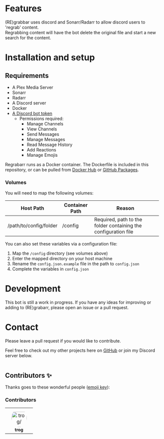 # Features

(RE)grabbar uses discord and Sonarr/Radarr to allow discord users to 'regrab' content.  
Regrabbing content will have the bot delete the original file and start a new search for the content.

# Installation and setup

## Requirements

- A Plex Media Server
- Sonarr
- Radarr
- A Discord server
- Docker
- [A Discord bot token](https://www.digitaltrends.com/gaming/how-to-make-a-discord-bot/)
    - Permissions required:
        - Manage Channels
        - View Channels
        - Send Messages
        - Manage Messages
        - Read Message History
        - Add Reactions
        - Manage Emojis


Regrabarr runs as a Docker container. The Dockerfile is included in this repository, or can be pulled
from [Docker Hub](https://hub.docker.com/r/mtrogman/regrabarr)
or [GitHub Packages](https://github.com/mtrogman/regrabarr/pkgs/container/regrabarr).

### Volumes

You will need to map the following volumes:

| Host Path              | Container Path | Reason                                                                                            |
|------------------------|----------------|---------------------------------------------------------------------------------------------------|
| /path/to/config/folder | /config        | Required, path to the folder containing the configuration file                                    |



You can also set these variables via a configuration file:

1. Map the `/config` directory (see volumes above)
2. Enter the mapped directory on your host machine
3. Rename the ``config.json.example`` file in the path to ``config.json``
4. Complete the variables in ``config.json``

# Development

This bot is still a work in progress. If you have any ideas for improving or adding to (RE)grabarr, please open an issue
or a pull request.

# Contact

Please leave a pull request if you would like to contribute.

Feel free to check out my other projects here on [GitHub](https://github.com/mtrogman) or join my Discord server below.

<div align="center">
	<p>
		<a href="https://discord.gg/jp68q5C3pr"><img src="https://discordapp.com/api/guilds/783077604101455882/widget.png?style=banner2" alt="" /></a>
	</p>
</div>

## Contributors ✨

Thanks goes to these wonderful people ([emoji key](https://allcontributors.org/docs/en/emoji-key)):

<!-- ALL-CONTRIBUTORS-LIST:START - Do not remove or modify this section -->
<!-- prettier-ignore-start -->
<!-- markdownlint-disable -->

### Contributors

<table>
<tr>
    <td align="center" style="word-wrap: break-word; width: 75.0; height: 75.0">
        <a href=https://github.com/mtrogman>
            <img src=https://avatars.githubusercontent.com/u/47980633?v=4 width="50;"  style="border-radius:50%;align-items:center;justify-content:center;overflow:hidden;padding-top:10px" alt=trog/>
            <br />
            <sub style="font-size:14px"><b>trog</b></sub>
        </a>
    </td>
</tr>
</table>

<table>

</table>

<!-- markdownlint-restore -->
<!-- prettier-ignore-end -->

<!-- ALL-CONTRIBUTORS-LIST:END -->